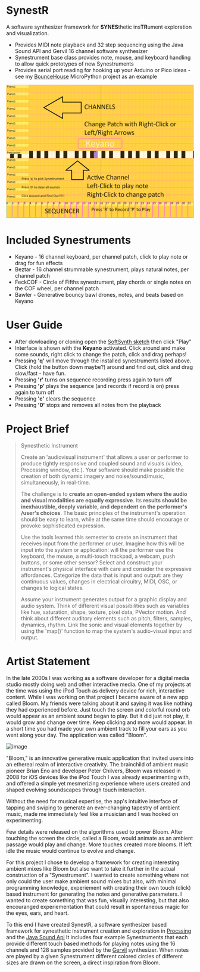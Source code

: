 # SynestR

A software synthesizer framework for **SYNES**thetic ins**TR**ument exploration and visualization.

- Provides MIDI note playback and 32 step sequencing using the Java Sound API and Gervil 16 channel software synthesizer
- Synestrument base class provides note, mouse, and keyboard handling to allow quick prototypes of new Synestruments
- Provides serial port reading for hooking up your Arduino or Pico ideas - see my [BounceHouse](https://github.com/dandegeest/BounceHouse) MicroPython project as an example

![image](frames/overview.png)

# Included Synestruments
- Keyano - 16 channel keyboard, per channel patch, click to play note or drag for fun effects
- Beztar - 16 channel strummable synestrument, plays natural notes, per channel patch
- FeckCOF - Circle of Fifths synestrument, play chords or single notes on the COF wheel, per channel patch
- Bawler - Generative bouncy bawl drones, notes, and beats based on Keyano

# User Guide
- After dowloading or cloning open the [SoftSynth sketch](SoftSynth.pde) then click "Play"
- Interface is shown with the **Keyano** activated.  Click around and make some sounds, right click to change the patch, click and drag perhaps!
- Pressing **'q'** will move through the installed synestruments listed above.  Click (hold the button down maybe?) around and find out, click and drag slow/fast - have fun.
- Pressing **'r'** turns on sequence recording press again to turn off
- Pressing **'p'** plays the sequence (and records if record is on) press again to turn off
- Pressing **'c'** clears the sequence
- Pressing **'0'** stops and removes all notes from the playback

# Project Brief
> Synesthetic Instrument
>
> Create an 'audiovisual instrument' that allows a user or performer to produce tightly responsive and coupled sound and visuals (video, Processing window, etc.). Your software should make possible the creation of both dynamic imagery and noise/sound/music, simultaneously, in real-time.
>
>The challenge is to **create an open-ended system where the audio and visual modalities are equally expressive**. Its **results should be inexhaustible, deeply variable, and dependent on the performer's /user's choices**. The basic principles of the instrument's operation should be easy to learn, while at the same time should encourage or provoke sophisticated expression. 
>
> Use the tools learned this semester to create an instrument that receives input from the performer or user. Imagine how this will be input into the system or application: will the performer use the keyboard, the mouse, a multi-touch trackpad, a webcam, push buttons, or some other sensor? Select and construct your instrument's physical interface with care and consider the expressive affordances. Categorize the data that is input and output: are they continuous values, changes in electrical circuitry, MIDI, OSC, or changes to logical states.
>
> Assume your instrument generates output for a graphic display and audio system. Think of different visual possibilities such as variables like hue, saturation, shape, texture, pixel data, PVector motion. And think about different auditory elements such as pitch, filters, samples, dynamics, rhythm. Link the sonic and visual elements together by using the 'map()' function to map the system's audio-visual input and output.
>

# Artist Statement
In the late 2000s I was working as a software developer for a digital media studio mostly doing web and other interactive media.  One of my projects at the time was using the iPod Touch as delivery device for rich, interactive content.  While I was working on that project I became aware of a new app called Bloom.  My friends were talking about it and saying it was like nothing they had experienced before.  Just touch the screen and colorful round orb would appear as an ambient sound began to play.  But it did just not play, it would grow and change over time.  Keep clicking and more would appear.  In a short time you had made your own ambient track to fill your ears as you went along your day.  The application was called "Bloom".

![image](https://enmoreaudio.com/wp-content/uploads/2018/11/bloom.png)

"Bloom," is an innovative generative music application that invited users into an ethereal realm of interactive creativity. The brainchild of ambient music pioneer Brian Eno and developer Peter Chilvers, Bloom was released in 2008 for iOS devices like the iPod Touch I was already experimenting with, and offered a simple yet mesmerizing experience where users created and shaped evolving soundscapes through touch interaction. 

Without the need for musical expertise, the app's intuitive interface of tapping and swiping to generate an ever-changing tapestry of ambient music, made me immediately feel like a musician and I was hooked on experimenting.

Few details were released on the algorithms used to power Bloom.  After touching the screen the circle, called a Bloom, would animate as an ambient passage would play and change.  More touches created more blooms.  If left idle the music would continue to evolve and change.

For this project I chose to develop a framework for creating interesting ambient mixes like Bloom but also want to take it further in the actual construction of a "Synestrument".  I wanted to create something where not only could the user make ambient sound mixes but also, with minimal programming knowledge, experiement with creating their own touch (click) based instrument for generating the notes and generative parameters.  I wanted to create something that was fun, visually interesting, but that also encouranged experiementation that could result in spontaneous magic for the eyes, ears, and heart.

To this end I have created SynestR, a software synthesizer based framework for synesthetic instrument creation and exploration in [Procssing](http://processing.org) and the [Java Sound Api](https://www.oracle.com/java/technologies/java-sound-api.html)  It includes four example Synestruments that each provide different touch based methods for playing notes using the 16 channels and 128 samples provided by the [Gervil](https://blog.djy.io/making-midi-sound-awesome-in-your-jvm/) synthesizer. When notes are played by a given Synestrument different colored circles of different sizes are drawn on the screen, a direct inspiration from Bloom.



